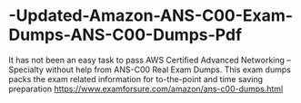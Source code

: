 # -Updated-Amazon-ANS-C00-Exam-Dumps-ANS-C00-Dumps-Pdf
It has not been an easy task to pass AWS Certified Advanced Networking – Specialty without help from ANS-C00 Real Exam Dumps. This exam dumps packs the exam related information for to-the-point and time saving preparation  https://www.examforsure.com/amazon/ans-c00-dumps.html
